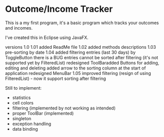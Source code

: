 # Outcome/Income Tracker

This is a my first program,
it's a basic program which tracks your outcomes and incomes.

I've created this in Eclipse using JavaFX.

versions
1.0
1.01	added ReadMe file
1.02	added methods descriptions
1.03	pre-sorting by date
1.04	added filtering entries (last 30 days) by ToggleButton there is a BUG entries cannot be sorted after filtering (it's not supported yet by FilteredList)
		redesigned ToolBaradded Buttons for adding, editing and deleting
		added arrow to the sorting column at the start of application
		redesigned MenuBar
1.05	improved filtering (resign of using FilteredList) - now it support sorting after filtering
		
	

Still to implement:
- statistics
- cell colors
- filtering (implemented by not working as intended)
- proper ToolBar (implemented)
- singleton
- exception handling
- data binding
